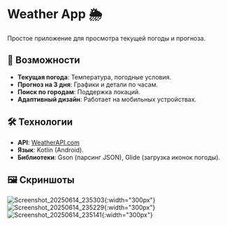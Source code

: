 # Weather App 🌦️

Простое приложение для просмотра текущей погоды и прогноза.

## 📌 Возможности
- **Текущая погода**: Температура, погодные условия.
- **Прогноз на 3 дня**: Графики и детали по часам.
- **Поиск по городам**: Поддержка локаций.
- **Адаптивный дизайн**: Работает на мобильных устройствах.

## 🛠 Технологии
- **API**: [WeatherAPI.com](https://www.weatherapi.com/)
- **Язык**: Kotlin (Android).
- **Библиотеки**: Gson (парсинг JSON), Glide (загрузка иконок погоды).

## 🖼️ Скриншоты
![Screenshot_20250614_235303](https://github.com/user-attachments/assets/e0f6bd93-6d6e-44c2-b008-a98e7fdcbb46){:width="300px"}
![Screenshot_20250614_235229](https://github.com/user-attachments/assets/d47f17d5-76b9-4336-8569-1b4cb892643b){:width="300px"}
![Screenshot_20250614_235141](https://github.com/user-attachments/assets/2db816dd-4096-45a1-8270-c8b15641cfdb){:width="300px"}
